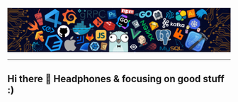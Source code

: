 ![](https://github.com/kodiultimate/KodiUltimate/blob/main/header.png)

---
##	Hi there 👋 Headphones & focusing on good stuff :)

